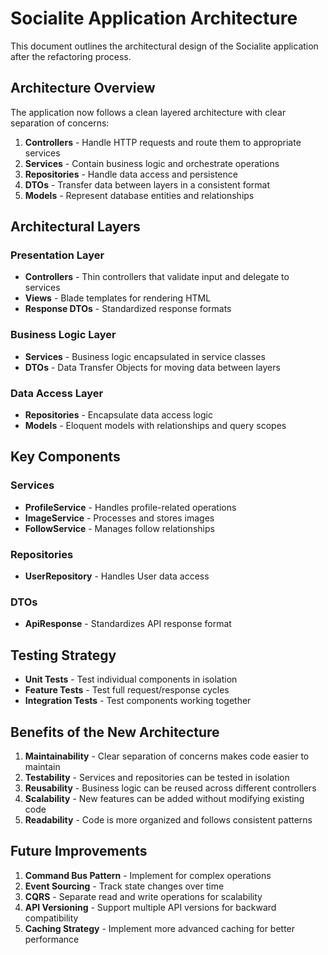 # Socialite Application Architecture

This document outlines the architectural design of the Socialite application after the refactoring process.

## Architecture Overview

The application now follows a clean layered architecture with clear separation of concerns:

1. **Controllers** - Handle HTTP requests and route them to appropriate services
2. **Services** - Contain business logic and orchestrate operations
3. **Repositories** - Handle data access and persistence
4. **DTOs** - Transfer data between layers in a consistent format
5. **Models** - Represent database entities and relationships

## Architectural Layers

### Presentation Layer

- **Controllers** - Thin controllers that validate input and delegate to services
- **Views** - Blade templates for rendering HTML
- **Response DTOs** - Standardized response formats

### Business Logic Layer

- **Services** - Business logic encapsulated in service classes
- **DTOs** - Data Transfer Objects for moving data between layers

### Data Access Layer

- **Repositories** - Encapsulate data access logic
- **Models** - Eloquent models with relationships and query scopes

## Key Components

### Services

- **ProfileService** - Handles profile-related operations
- **ImageService** - Processes and stores images
- **FollowService** - Manages follow relationships

### Repositories

- **UserRepository** - Handles User data access

### DTOs

- **ApiResponse** - Standardizes API response format

## Testing Strategy

- **Unit Tests** - Test individual components in isolation
- **Feature Tests** - Test full request/response cycles
- **Integration Tests** - Test components working together

## Benefits of the New Architecture

1. **Maintainability** - Clear separation of concerns makes code easier to maintain
2. **Testability** - Services and repositories can be tested in isolation
3. **Reusability** - Business logic can be reused across different controllers
4. **Scalability** - New features can be added without modifying existing code
5. **Readability** - Code is more organized and follows consistent patterns

## Future Improvements

1. **Command Bus Pattern** - Implement for complex operations
2. **Event Sourcing** - Track state changes over time
3. **CQRS** - Separate read and write operations for scalability
4. **API Versioning** - Support multiple API versions for backward compatibility
5. **Caching Strategy** - Implement more advanced caching for better performance 